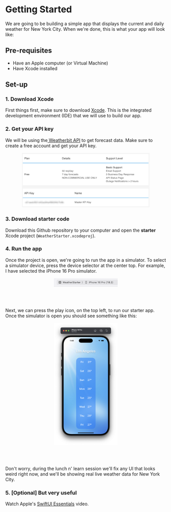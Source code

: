 # Getting Started

We are going to be building a simple app that displays the current and daily weather for New York City. When we're done, this is what your app will look like:



## Pre-requisites
- Have an Apple computer (or Virtual Machine)
- Have Xcode installed

## Set-up

### 1. Download Xcode

First things first, make sure to download [Xcode](https://apps.apple.com/us/app/xcode/id497799835). This is the integrated development environment (IDE) that we will use to build our app.

### 2. Get your API key

We will be using the[ Weatherbit API](https://www.weatherbit.io/) to get forecast data. Make sure to create a free account and get your API key.

<p align="center">
<img src="img/api_key.png" alt="drawing" style="width:400px;"/>
</p>

### 3. Download starter code

Download this Github repository to your computer and open the **starter** Xcode project (`WeatherStarter.xcodeproj`).

### 4. Run the app

Once the project is open, we're going to run the app in a simulator. To select a simulator device, press the device selector at the center top. For example, I have selected the iPhone 16 Pro simulator.

<p align="center">
<img src="img/simulator.png" alt="drawing" style="width:200px;"/>
</p>

</br>
</br>

Next, we can press the play icon, on the top left, to run our starter app. Once the simulator is open you should see something like this:

<p align="center">
<img src="img/starter_app.png" alt="drawing" style="width:200px;"/>
</p>

</br>
</br>

Don't worry, during the lunch n' learn session we'll fix any UI that looks weird right now, and we'll be showing real live weather data for New York City.

### 5. [Optional] But very useful

Watch Apple's [SwiftUI Essentials](https://developer.apple.com/videos/play/wwdc2024/10150/) video.